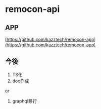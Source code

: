 # remocon-api

## APP

[https://github.com/kazztech/remocon-app](https://github.com/kazztech/remocon-app)

## 今後

1. TS化
2. doc作成

or

1. graphql移行
